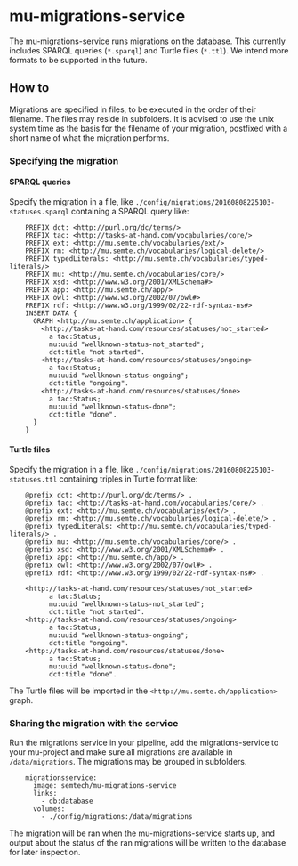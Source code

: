 # mu-migrations-service

The mu-migrations-service runs migrations on the database.  This
currently includes SPARQL queries (`*.sparql`) and Turtle files (`*.ttl`).
We intend more formats to be supported in the future.

## How to

Migrations are specified in files, to be executed in the order of
their filename. The files may reside in subfolders. It is advised
to use the unix system time as the basis for the filename of your
migration, postfixed with a short name of what the migration performs.

### Specifying the migration

#### SPARQL queries
Specify the migration in a file, like
`./config/migrations/20160808225103-statuses.sparql` containing a SPARQL
query like:

```
    PREFIX dct: <http://purl.org/dc/terms/>
    PREFIX tac: <http://tasks-at-hand.com/vocabularies/core/>
    PREFIX ext: <http://mu.semte.ch/vocabularies/ext/>
    PREFIX rm: <http://mu.semte.ch/vocabularies/logical-delete/>
    PREFIX typedLiterals: <http://mu.semte.ch/vocabularies/typed-literals/>
    PREFIX mu: <http://mu.semte.ch/vocabularies/core/>
    PREFIX xsd: <http://www.w3.org/2001/XMLSchema#>
    PREFIX app: <http://mu.semte.ch/app/>
    PREFIX owl: <http://www.w3.org/2002/07/owl#>
    PREFIX rdf: <http://www.w3.org/1999/02/22-rdf-syntax-ns#>
    INSERT DATA {
      GRAPH <http://mu.semte.ch/application> {
        <http://tasks-at-hand.com/resources/statuses/not_started>
          a tac:Status;
          mu:uuid "wellknown-status-not_started";
          dct:title "not started".
        <http://tasks-at-hand.com/resources/statuses/ongoing>
          a tac:Status;
          mu:uuid "wellknown-status-ongoing";
          dct:title "ongoing".
        <http://tasks-at-hand.com/resources/statuses/done>
          a tac:Status;
          mu:uuid "wellknown-status-done";
          dct:title "done".
      }
    }
```

#### Turtle files
Specify the migration in a file, like
`./config/migrations/20160808225103-statuses.ttl` containing triples in Turtle format like:

```
    @prefix dct: <http://purl.org/dc/terms/> .
    @prefix tac: <http://tasks-at-hand.com/vocabularies/core/> .
    @prefix ext: <http://mu.semte.ch/vocabularies/ext/> .
    @prefix rm: <http://mu.semte.ch/vocabularies/logical-delete/> .
    @prefix typedLiterals: <http://mu.semte.ch/vocabularies/typed-literals/> .
    @prefix mu: <http://mu.semte.ch/vocabularies/core/> .
    @prefix xsd: <http://www.w3.org/2001/XMLSchema#> .
    @prefix app: <http://mu.semte.ch/app/> .
    @prefix owl: <http://www.w3.org/2002/07/owl#> .
    @prefix rdf: <http://www.w3.org/1999/02/22-rdf-syntax-ns#> .

    <http://tasks-at-hand.com/resources/statuses/not_started>
          a tac:Status;
          mu:uuid "wellknown-status-not_started";
          dct:title "not started".
    <http://tasks-at-hand.com/resources/statuses/ongoing>
          a tac:Status;
          mu:uuid "wellknown-status-ongoing";
          dct:title "ongoing".
    <http://tasks-at-hand.com/resources/statuses/done>
          a tac:Status;
          mu:uuid "wellknown-status-done";
          dct:title "done".
```

The Turtle files will be imported in the `<http://mu.semte.ch/application>` graph.


### Sharing the migration with the service

Run the migrations service in your pipeline, add the
migrations-service to your mu-project and make sure all migrations are
available in `/data/migrations`. The migrations may be grouped in subfolders.

```
    migrationsservice:
      image: semtech/mu-migrations-service
      links:
        - db:database
      volumes:
        - ./config/migrations:/data/migrations
```        

The migration will be ran when the mu-migrations-service starts up,
and output about the status of the ran migrations will be written to
the database for later inspection.
